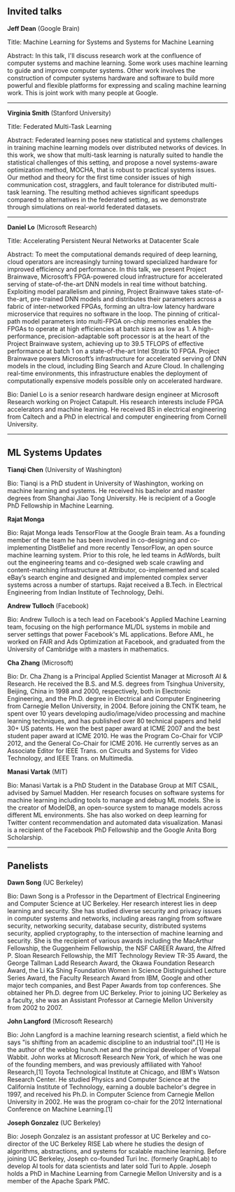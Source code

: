 ## Invited talks

**Jeff Dean** (Google Brain)

Title:
Machine Learning for Systems and Systems for Machine Learning

Abstract:
In this talk, I'll discuss research work at the confluence of computer systems and machine
learning.  Some work uses machine learning to guide and improve computer systems.  Other
work involves the construction of computer systems hardware and software to build more
powerful and flexible platforms for expressing and scaling machine learning work.  This is
joint work with many people at Google.

***

**Virginia Smith** (Stanford University)

Title:
Federated Multi-Task Learning

Abstract:
Federated learning poses new statistical and systems challenges in training machine learning models over distributed networks of devices. In this work, we show that multi-task learning is naturally suited to handle the statistical challenges of this setting, and propose a novel systems-aware optimization method, MOCHA, that is robust to practical systems issues. Our method and theory for the first time consider issues of high communication cost, stragglers, and fault tolerance for distributed multi-task learning. The resulting method achieves significant speedups compared to alternatives in the federated setting, as we demonstrate through simulations on real-world federated datasets.

***

**Daniel Lo** (Microsoft Research)

Title:
Accelerating Persistent Neural Networks at Datacenter Scale

Abstract:
To meet the computational demands required of deep learning, cloud operators are increasingly turning toward specialized hardware for improved efficiency and performance. In this talk, we present Project Brainwave, Microsoft’s FPGA-powered cloud infrastructure for accelerated serving of state-of-the-art DNN models in real time without batching. Exploiting model parallelism and pinning, Project Brainwave takes state-of-the-art, pre-trained DNN models and distributes their parameters across a fabric of inter-networked FPGAs, forming an ultra-low latency hardware microservice that requires no software in the loop. The pinning of critical-path model parameters into multi-FPGA on-chip memories enables the FPGAs to operate at high efficiencies at batch sizes as low as 1. A high-performance, precision-adaptable soft processor is at the heart of the Project Brainwave system, achieving up to 39.5 TFLOPS of effective performance at batch 1 on a state-of-the-art Intel Stratix 10 FPGA. Project Brainwave powers Microsoft’s infrastructure for accelerated serving of DNN models in the cloud, including Bing Search and Azure Cloud. In challenging real-time environments, this infrastructure enables the deployment of computationally expensive models possible only on accelerated hardware.

Bio:
Daniel Lo is a senior research hardware design engineer at Microsoft Research working on Project Catapult. His research interests include FPGA accelerators and machine learning. He received BS in electrical engineering from Caltech and a PhD in electrical and computer engineering from Cornell University.

***

## ML Systems Updates

**Tianqi Chen** (University of Washington)

Bio:
Tianqi is a PhD student in University of Washington, working on machine learning and systems. He received his bachelor and master degrees from Shanghai Jiao Tong University. He is recipient of a Google PhD Fellowship in Machine Learning.

**Rajat Monga**

Bio:
Rajat Monga leads TensorFlow at the Google Brain team. As a founding member of the team he has been involved in co-designing and co-implementing DistBelief and more recently TensorFlow, an open source machine learning system. Prior to this role, he led teams in AdWords, built out the engineering teams and co-designed web scale crawling and content-matching infrastructure at Attributor, co-implemented and scaled eBay’s search engine and designed and implemented complex server systems across a number of startups. Rajat received a B.Tech. in Electrical Engineering from Indian Institute of Technology, Delhi.

**Andrew Tulloch** (Facebook)

Bio:
Andrew Tulloch is a tech lead on Facebook's Applied Machine Learning team, focusing on the high performance ML/DL systems in mobile and server settings that power Facebook's ML applications. Before AML, he worked on FAIR and Ads Optimization at Facebook, and graduated from the University of Cambridge with a masters in mathematics.

**Cha Zhang** (Microsoft)

Bio:
Dr. Cha Zhang is a Principal Applied Scientist Manager at Microsoft AI & Research. He received the B.S. and M.S. degrees from Tsinghua University, Beijing, China in 1998 and 2000, respectively, both in Electronic Engineering, and the Ph.D. degree in Electrical and Computer Engineering from Carnegie Mellon University, in 2004. Before joining the CNTK team, he spent over 10 years developing audio/image/video processing and machine learning techniques, and has published over 80 technical papers and held 30+ US patents. He won the best paper award at ICME 2007 and the best student paper award at ICME 2010. He was the Program Co-Chair for VCIP 2012, and the General Co-Chair for ICME 2016. He currently serves as an Associate Editor for IEEE Trans. on Circuits and Systems for Video Technology, and IEEE Trans. on Multimedia.

**Manasi Vartak** (MIT)

Bio:
Manasi Vartak is a PhD Student in the Database Group at MIT CSAIL, advised by Samuel Madden. Her research focuses on software systems for machine learning including tools to manage and debug ML models.  She is the creator of ModelDB, an open-source system to manage models across different ML environments. She has also worked on deep learning for Twitter content recommendation and automated data visualization. Manasi is a recipient of the Facebook PhD Fellowship and the Google Anita Borg Scholarship.

***

## Panelists

**Dawn Song** (UC Berkeley)

Bio:
Dawn Song is a Professor in the Department of Electrical Engineering and Computer Science at UC Berkeley. Her research interest lies in deep learning and security. She has studied diverse security and privacy issues in computer systems and networks, including areas ranging from software security, networking security, database security, distributed systems security, applied cryptography, to the intersection of machine learning and security. She is the recipient of various awards including the MacArthur Fellowship, the Guggenheim Fellowship, the NSF CAREER Award, the Alfred P. Sloan Research Fellowship, the MIT Technology Review TR-35 Award, the George Tallman Ladd Research Award, the Okawa Foundation Research Award, the Li Ka Shing Foundation Women in Science Distinguished Lecture Series Award, the Faculty Research Award from IBM, Google and other major tech companies, and Best Paper Awards from top conferences. She obtained her Ph.D. degree from UC Berkeley. Prior to joining UC Berkeley as a faculty, she was an Assistant Professor at Carnegie Mellon University from 2002 to 2007.

**John Langford** (Microsoft Research)

Bio:
John Langford is a machine learning research scientist, a field which he says "is shifting from an academic discipline to an industrial tool".[1] He is the author of the weblog hunch.net and the principal developer of Vowpal Wabbit. John works at Microsoft Research New York, of which he was one of the founding members, and was previously affiliated with Yahoo! Research,[1] Toyota Technological Institute at Chicago, and IBM's Watson Research Center. He studied Physics and Computer Science at the California Institute of Technology, earning a double bachelor's degree in 1997, and received his Ph.D. in Computer Science from Carnegie Mellon University in 2002. He was the program co-chair for the 2012 International Conference on Machine Learning.[1]

**Joseph Gonzalez** (UC Berkeley)

Bio:
Joseph Gonzalez is an assistant professor at UC Berkeley and co-director of the UC Berkeley RISE Lab where he studies the design of algorithms, abstractions, and systems for scalable machine learning.  Before joining UC Berkeley, Joseph co-founded Turi Inc. (formerly GraphLab) to develop AI tools for data scientists and later sold Turi to Apple. Joseph holds a PhD in Machine Learning from Carnegie Mellon University and is a member of the Apache Spark PMC.


















